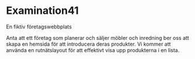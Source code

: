 # Examination41

En fiktiv företagswebbplats

Anta att ett företag som planerar och säljer möbler och inredning ber oss att skapa en hemsida för att introducera deras produkter. Vi kommer att använda en rutnätslayout för att effektivt visa upp produkterna i en lista.


